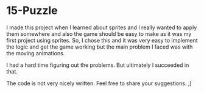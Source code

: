 # 15-Puzzle
 
I made this project when I learned about sprites and I really wanted to apply them somewhere and also the game should be easy to make as it was my first project using sprites.  So, I chose this and it was very easy to implement the logic and get the game working but the main problem I faced was with the moving animations.  

I had a hard time figuring out the problems. But ultimately I succeeded in that.  

The code is not very nicely written. Feel free to share your suggestions. ;) 
